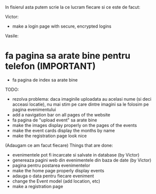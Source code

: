 In fisierul asta putem scrie la ce lucram fiecare si ce este de facut:

Victor:
- make a login page with secure, encrypted logins

Vasile:
# fa pagina sa arate bine pentru telefon (IMPORTANT)
- fa pagina de index sa arate bine

TODO:
- rezolva problema: daca imaginile uploadata au acelasi nume (si deci acceasi locatie), nu mai stim pe care dintre imagini sa le folosim pe pagina evenimentului
- add a navigation bar on all pages of the website
- fa pagina de "upload event" sa arate bine
- make the images display properly on the pages of the events
- make the event cards display the months by name
- make the registration page look nice


(Adaugam ce am facut fiecare)
Things that are done:
- evenimentele pot fi incarcate si salvate in database (by Victor)
- genereaza pagini web din evenimentele din baza de date (by Victor)
- pagina pentru postarea evenimentelor
- make the home page properly display events 
- adauga o data pentru fiecare eveniment 
- change the Event model (add location, etc)
- make a registration page 